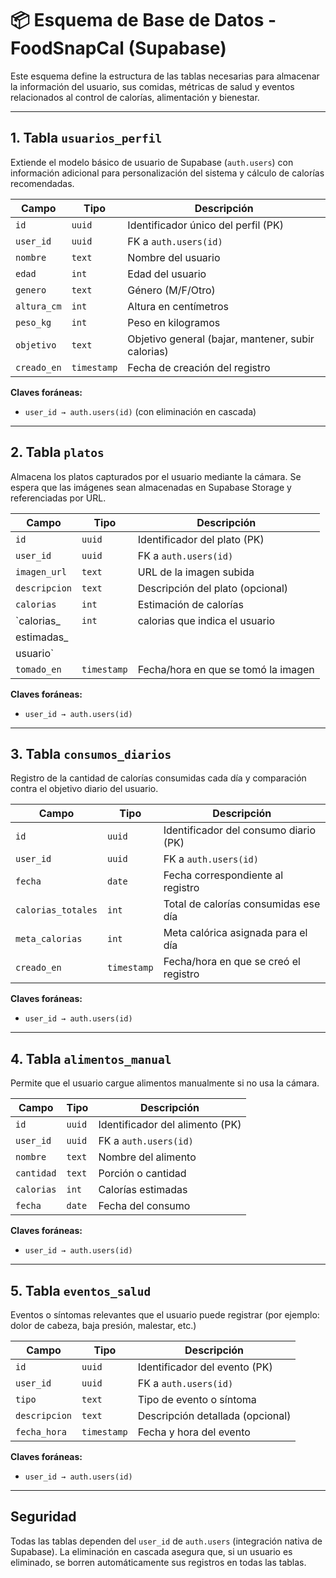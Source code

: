 # 📦 Esquema de Base de Datos - FoodSnapCal (Supabase)

Este esquema define la estructura de las tablas necesarias para almacenar la información del usuario, sus comidas, métricas de salud y eventos relacionados al control de calorías, alimentación y bienestar.

---

## 1. Tabla `usuarios_perfil`

Extiende el modelo básico de usuario de Supabase (`auth.users`) con información adicional para personalización del sistema y cálculo de calorías recomendadas.

| Campo         | Tipo          | Descripción                                       |
|---------------|---------------|-------------------------------------------------- |
| `id`          | `uuid`        | Identificador único del perfil (PK)               |
| `user_id`     | `uuid`        | FK a `auth.users(id)`                             |
| `nombre`      | `text`        | Nombre del usuario                                |
| `edad`        | `int`         | Edad del usuario                                  |
| `genero`      | `text`        | Género (M/F/Otro)                                 |
| `altura_cm`   | `int`         | Altura en centímetros                             |
| `peso_kg`     | `int`         | Peso en kilogramos                                |
| `objetivo`    | `text`        | Objetivo general (bajar, mantener, subir calorias)|
| `creado_en`   | `timestamp`   | Fecha de creación del registro                    |

**Claves foráneas:**
- `user_id → auth.users(id)` (con eliminación en cascada)

---

## 2. Tabla `platos`

Almacena los platos capturados por el usuario mediante la cámara. Se espera que las imágenes sean almacenadas en Supabase Storage y referenciadas por URL.

| Campo        | Tipo       | Descripción                          |
|--------------|------------|--------------------------------------|
| `id`         | `uuid`     | Identificador del plato (PK)         |
| `user_id`    | `uuid`     | FK a `auth.users(id)`                |
| `imagen_url` | `text`     | URL de la imagen subida              |
| `descripcion`| `text`     | Descripción del plato (opcional)     |
| `calorias`   | `int`      | Estimación de calorías               |
| `calorias_   | `int`      | calorias que indica el usuario       |
|   estimadas_ |                                                   |
|   usuario`   |                                                   |
| `tomado_en`  | `timestamp`| Fecha/hora en que se tomó la imagen  |

**Claves foráneas:**
- `user_id → auth.users(id)`

---

## 3. Tabla `consumos_diarios`

Registro de la cantidad de calorías consumidas cada día y comparación contra el objetivo diario del usuario.

| Campo             | Tipo       | Descripción                                |
|-------------------|------------|--------------------------------------------|
| `id`              | `uuid`     | Identificador del consumo diario (PK)      |
| `user_id`         | `uuid`     | FK a `auth.users(id)`                      |
| `fecha`           | `date`     | Fecha correspondiente al registro          |
| `calorias_totales`| `int`      | Total de calorías consumidas ese día       |
| `meta_calorias`   | `int`      | Meta calórica asignada para el día         |
| `creado_en`       | `timestamp`| Fecha/hora en que se creó el registro      |

**Claves foráneas:**
- `user_id → auth.users(id)`

---

## 4. Tabla `alimentos_manual`

Permite que el usuario cargue alimentos manualmente si no usa la cámara.

| Campo      | Tipo       | Descripción                            |
|------------|------------|----------------------------------------|
| `id`       | `uuid`     | Identificador del alimento (PK)        |
| `user_id`  | `uuid`     | FK a `auth.users(id)`                  |
| `nombre`   | `text`     | Nombre del alimento                    |
| `cantidad` | `text`     | Porción o cantidad                     |
| `calorias` | `int`      | Calorías estimadas                     |
| `fecha`    | `date`     | Fecha del consumo                      |

**Claves foráneas:**
- `user_id → auth.users(id)`

---

## 5. Tabla `eventos_salud`

Eventos o síntomas relevantes que el usuario puede registrar (por ejemplo: dolor de cabeza, baja presión, malestar, etc.)

| Campo       | Tipo       | Descripción                          |
|-------------|------------|--------------------------------------|
| `id`        | `uuid`     | Identificador del evento (PK)        |
| `user_id`   | `uuid`     | FK a `auth.users(id)`                |
| `tipo`      | `text`     | Tipo de evento o síntoma             |
| `descripcion`| `text`    | Descripción detallada (opcional)     |
| `fecha_hora`| `timestamp`| Fecha y hora del evento              |

**Claves foráneas:**
- `user_id → auth.users(id)`

---

## Seguridad

Todas las tablas dependen del `user_id` de `auth.users` (integración nativa de Supabase). La eliminación en cascada asegura que, si un usuario es eliminado, se borren automáticamente sus registros en todas las tablas.

